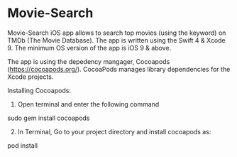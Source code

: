 # Movie-Search
Movie-Search iOS app allows to search top movies (using the keyword) on TMDb (The Movie Database). The app is written using the Swift 4 & Xcode 9. The minimum OS version of the app is iOS 9 & above.

The app is using the depedency mangager, Cocoapods (https://cocoapods.org/). CocoaPods manages library dependencies for the Xcode projects.

Installing Cocoapods:

1. Open terminal and enter the following command

sudo gem install cocoapods

2. In Terminal, Go to your project directory and install cocoapods as:

pod install


